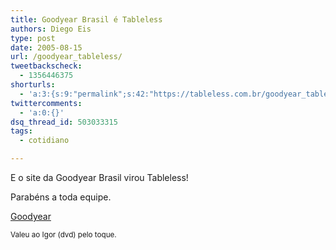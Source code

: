 ```yaml
---
title: Goodyear Brasil é Tableless
authors: Diego Eis
type: post
date: 2005-08-15
url: /goodyear_tableless/
tweetbackscheck:
  - 1356446375
shorturls:
  - 'a:3:{s:9:"permalink";s:42:"https://tableless.com.br/goodyear_tableless";s:7:"tinyurl";s:26:"https://tinyurl.com/448fkbf";s:4:"isgd";s:19:"https://is.gd/MQUZmG";}'
twittercomments:
  - 'a:0:{}'
dsq_thread_id: 503033315
tags:
  - cotidiano

---
```

E o site da Goodyear Brasil virou Tableless!
  
Parabéns a toda equipe.
  
[Goodyear][1] 

<small>Valeu ao Igor (dvd) pelo toque.</small>

 [1]: https://www.goodyear.com.br/